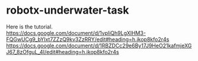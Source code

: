 # robotx-underwater-task

Here is the tutorial.
https://docs.google.com/document/d/1vpliQh9LgXlHM3-FQGwUCg9_bYIxt7ZZzQ9kv3ZzRRY/edit#heading=h.jkop8kfo2r4s
https://docs.google.com/document/d/1RBZDCc29e6By17J9HeO21kafmjeXGJ67_8zOfguL_4I/edit#heading=h.jkop8kfo2r4s
